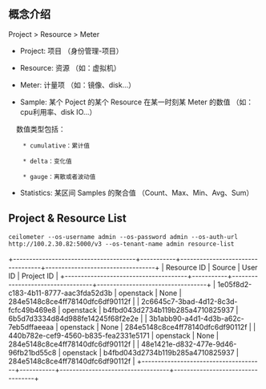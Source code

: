 ## 概念介绍

 Project > Resource > Meter
 
* Project: 项目 （身份管理-项目）

* Resource: 资源 （如：虚拟机）

* Meter: 计量项 （如：镜像、disk...）

* Sample: 某个 Poject 的某个 Resource 在某一时刻某 Meter 的数值 （如：cpu利用率、disk IO...）
  
     数值类型包括：

        * cumulative：累计值

        * delta：变化值

        * gauge：离散或者波动值

* Statistics: 某区间 Samples 的聚合值 （Count、Max、Min、Avg、Sum）



## Project & Resource List
```
ceilometer --os-username admin --os-password admin --os-auth-url http://100.2.30.82:5000/v3 --os-tenant-name admin resource-list
```
+--------------------------------------+-----------+----------------------------------+----------------------------------+
| Resource ID                          | Source    | User ID                          | Project ID                       |
+--------------------------------------+-----------+----------------------------------+----------------------------------+
| 1e05f8d2-c183-4b11-8777-aac3fda52d3b | openstack | None                             | 284e5148c8ce4ff78140dfc6df90112f |
| 2c6645c7-3bad-4d12-8c3d-fcfc49b469e8 | openstack | b4fbd043d2734b119b285a4710825937 | 6b5d7d3334d84d988fe14245f68f2e2e |
| 3b1abb90-a4d1-4d3b-a62c-7eb5dffaeeaa | openstack | None                             | 284e5148c8ce4ff78140dfc6df90112f |
| 440b782e-cef9-4560-b835-fea2331e5171 | openstack | None                             | 284e5148c8ce4ff78140dfc6df90112f |
| 48e1421e-d832-477e-9d46-96fb21bd55c8 | openstack | b4fbd043d2734b119b285a4710825937 | 284e5148c8ce4ff78140dfc6df90112f |
+--------------------------------------+-----------+----------------------------------+----------------------------------+
